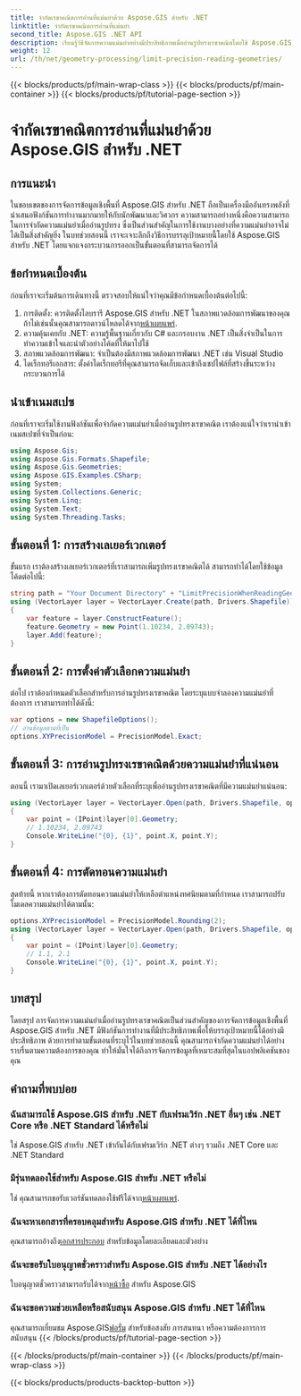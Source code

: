 ```yaml
---
title: จำกัดเรขาคณิตการอ่านที่แม่นยำด้วย Aspose.GIS สำหรับ .NET
linktitle: จำกัดเรขาคณิตการอ่านที่แม่นยำ
second_title: Aspose.GIS .NET API
description: เรียนรู้วิธีจัดการความแม่นยำอย่างมีประสิทธิภาพเมื่ออ่านรูปทรงเรขาคณิตโดยใช้ Aspose.GIS สำหรับ .NET ปฏิบัติตามคำแนะนำทีละขั้นตอนของเราเพื่อการจัดการข้อมูลที่เหมาะสมที่สุด
weight: 12
url: /th/net/geometry-processing/limit-precision-reading-geometries/
---
```


{{< blocks/products/pf/main-wrap-class >}}
{{< blocks/products/pf/main-container >}}
{{< blocks/products/pf/tutorial-page-section >}}

# จำกัดเรขาคณิตการอ่านที่แม่นยำด้วย Aspose.GIS สำหรับ .NET

## การแนะนำ
ในขอบเขตของการจัดการข้อมูลเชิงพื้นที่ Aspose.GIS สำหรับ .NET ถือเป็นเครื่องมืออันทรงพลังที่นำเสนอฟังก์ชันการทำงานมากมายให้กับนักพัฒนาและวิศวกร ความสามารถอย่างหนึ่งคือความสามารถในการจำกัดความแม่นยำเมื่ออ่านรูปทรง ซึ่งเป็นส่วนสำคัญในการใช้งานบางอย่างที่ความแม่นยำอาจไม่ได้เป็นสิ่งสำคัญยิ่ง ในบทช่วยสอนนี้ เราจะเจาะลึกถึงวิธีการบรรลุเป้าหมายนี้โดยใช้ Aspose.GIS สำหรับ .NET โดยแจกแจงกระบวนการออกเป็นขั้นตอนที่สามารถจัดการได้
## ข้อกำหนดเบื้องต้น
ก่อนที่เราจะเริ่มต้นการเดินทางนี้ ตรวจสอบให้แน่ใจว่าคุณมีข้อกำหนดเบื้องต้นต่อไปนี้:
1.  การติดตั้ง: ควรติดตั้งไลบรารี Aspose.GIS สำหรับ .NET ในสภาพแวดล้อมการพัฒนาของคุณ ถ้าไม่เช่นนั้นคุณสามารถดาวน์โหลดได้จาก[หน้าเผยแพร่](https://releases.aspose.com/gis/net/).
2. ความคุ้นเคยกับ .NET: ความรู้พื้นฐานเกี่ยวกับ C# และกรอบงาน .NET เป็นสิ่งจำเป็นในการทำความเข้าใจและนำตัวอย่างโค้ดที่ให้มาไปใช้
3. สภาพแวดล้อมการพัฒนา: จำเป็นต้องมีสภาพแวดล้อมการพัฒนา .NET เช่น Visual Studio
4. ไดเร็กทอรีเอกสาร: ตั้งค่าไดเร็กทอรีที่คุณสามารถจัดเก็บและเข้าถึงเชปไฟล์ที่สร้างขึ้นระหว่างกระบวนการได้

## นำเข้าเนมสเปซ
ก่อนที่เราจะเริ่มใช้งานฟังก์ชันเพื่อจำกัดความแม่นยำเมื่ออ่านรูปทรงเรขาคณิต เราต้องแน่ใจว่าเรานำเข้าเนมสเปซที่จำเป็นก่อน:
```csharp
using Aspose.Gis;
using Aspose.Gis.Formats.Shapefile;
using Aspose.Gis.Geometries;
using Aspose.GIS.Examples.CSharp;
using System;
using System.Collections.Generic;
using System.Linq;
using System.Text;
using System.Threading.Tasks;
```

## ขั้นตอนที่ 1: การสร้างเลเยอร์เวกเตอร์
ขั้นแรก เราต้องสร้างเลเยอร์เวกเตอร์ที่เราสามารถเพิ่มรูปทรงเรขาคณิตได้ สามารถทำได้โดยใช้ข้อมูลโค้ดต่อไปนี้:
```csharp
string path = "Your Document Directory" + "LimitPrecisionWhenReadingGeometries_out.shp";
using (VectorLayer layer = VectorLayer.Create(path, Drivers.Shapefile))
{
	var feature = layer.ConstructFeature();
	feature.Geometry = new Point(1.10234, 2.09743);
	layer.Add(feature);
}
```
## ขั้นตอนที่ 2: การตั้งค่าตัวเลือกความแม่นยำ
ต่อไป เราต้องกำหนดตัวเลือกสำหรับการอ่านรูปทรงเรขาคณิต โดยระบุแบบจำลองความแม่นยำที่ต้องการ เราสามารถทำได้ดังนี้:
```csharp
var options = new ShapefileOptions();
// อ่านข้อมูลตามที่เป็น
options.XYPrecisionModel = PrecisionModel.Exact;
```
## ขั้นตอนที่ 3: การอ่านรูปทรงเรขาคณิตด้วยความแม่นยำที่แน่นอน
ตอนนี้ เรามาเปิดเลเยอร์เวกเตอร์ด้วยตัวเลือกที่ระบุเพื่ออ่านรูปทรงเรขาคณิตที่มีความแม่นยำแน่นอน:
```csharp
using (VectorLayer layer = VectorLayer.Open(path, Drivers.Shapefile, options))
{
	var point = (IPoint)layer[0].Geometry;
	// 1.10234, 2.09743
	Console.WriteLine("{0}, {1}", point.X, point.Y);
}
```
## ขั้นตอนที่ 4: การตัดทอนความแม่นยำ
สุดท้ายนี้ หากเราต้องการตัดทอนความแม่นยำให้เหลือตำแหน่งทศนิยมตามที่กำหนด เราสามารถปรับโมเดลความแม่นยำได้ตามนั้น:
```csharp
options.XYPrecisionModel = PrecisionModel.Rounding(2);
using (VectorLayer layer = VectorLayer.Open(path, Drivers.Shapefile, options))
{
	var point = (IPoint)layer[0].Geometry;
	// 1.1, 2.1
	Console.WriteLine("{0}, {1}", point.X, point.Y);
}
```

## บทสรุป
โดยสรุป การจัดการความแม่นยำเมื่ออ่านรูปทรงเรขาคณิตเป็นส่วนสำคัญของการจัดการข้อมูลเชิงพื้นที่ Aspose.GIS สำหรับ .NET มีฟังก์ชันการทำงานที่มีประสิทธิภาพเพื่อให้บรรลุเป้าหมายนี้ได้อย่างมีประสิทธิภาพ ด้วยการทำตามขั้นตอนที่ระบุไว้ในบทช่วยสอนนี้ คุณสามารถจำกัดความแม่นยำได้อย่างราบรื่นตามความต้องการของคุณ ทำให้มั่นใจได้ถึงการจัดการข้อมูลที่เหมาะสมที่สุดในแอปพลิเคชันของคุณ
## คำถามที่พบบ่อย
### ฉันสามารถใช้ Aspose.GIS สำหรับ .NET กับเฟรมเวิร์ก .NET อื่นๆ เช่น .NET Core หรือ .NET Standard ได้หรือไม่
ใช่ Aspose.GIS สำหรับ .NET เข้ากันได้กับเฟรมเวิร์ก .NET ต่างๆ รวมถึง .NET Core และ .NET Standard
### มีรุ่นทดลองใช้สำหรับ Aspose.GIS สำหรับ .NET หรือไม่
 ใช่ คุณสามารถขอรับเวอร์ชันทดลองใช้ฟรีได้จาก[หน้าเผยแพร่](https://releases.aspose.com/).
### ฉันจะหาเอกสารที่ครอบคลุมสำหรับ Aspose.GIS สำหรับ .NET ได้ที่ไหน
 คุณสามารถอ้างถึง[เอกสารประกอบ](https://reference.aspose.com/gis/net/) สำหรับข้อมูลโดยละเอียดและตัวอย่าง
### ฉันจะขอรับใบอนุญาตชั่วคราวสำหรับ Aspose.GIS สำหรับ .NET ได้อย่างไร
 ใบอนุญาตชั่วคราวสามารถรับได้จาก[หน้าซื้อ](https://purchase.aspose.com/temporary-license/) สำหรับ Aspose.GIS
### ฉันจะขอความช่วยเหลือหรือสนับสนุน Aspose.GIS สำหรับ .NET ได้ที่ไหน
 คุณสามารถเยี่ยมชม Aspose.GIS[ฟอรั่ม](https://forum.aspose.com/c/gis/33) สำหรับข้อสงสัย การสนทนา หรือความต้องการการสนับสนุน
{{< /blocks/products/pf/tutorial-page-section >}}

{{< /blocks/products/pf/main-container >}}
{{< /blocks/products/pf/main-wrap-class >}}

{{< blocks/products/products-backtop-button >}}

